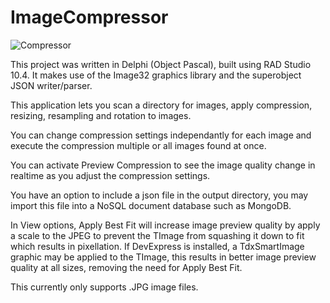 # ImageCompressor


![Compressor](https://user-images.githubusercontent.com/49255786/172027377-40bf8501-e70c-4c2c-82ab-fcf1b74d0ef1.JPG)

This project was written in Delphi (Object Pascal), built using RAD Studio 10.4. 
It makes use of the Image32 graphics library and the superobject JSON writer/parser.

This application lets you scan a directory for images, apply compression, resizing, resampling and rotation to images.

You can change compression settings independantly for each image and execute the compression multiple or all images found at once.

You can activate Preview Compression to see the image quality change in realtime as you adjust the compression settings.

You have an option to include a json file in the output directory, you may import this file into a NoSQL document database such as MongoDB.

In View options, Apply Best Fit will increase image preview quality by apply a scale to the JPEG to prevent the TImage from squashing it down to fit which results in pixellation. If DevExpress is installed, a TdxSmartImage graphic may be applied to the TImage, this results in better image preview quality at all sizes, removing the need for Apply Best Fit.

This currently only supports .JPG image files.
